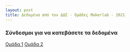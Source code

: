 ```yaml
---
layout: post
title: Δεδομένα από τον ΔΔΣ - Ομάδες Makerlab - 2021
---
```


### Σύνδεσμοι για να κατεβάσετε τα δεδομένα
[Ομάδα 1](https://we.tl/t-nojk7iJk3M)
[Ομάδα 2](https://we.tl/t-9aD5BrLxLW)
